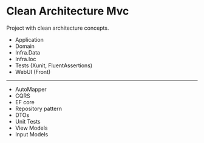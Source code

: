 # Clean Architecture Mvc
Project with clean architecture concepts.
- Application
- Domain
- Infra.Data
- Infra.Ioc
- Tests (Xunit, FluentAssertions)
- WebUI (Front)
---
- AutoMapper
- CQRS
- EF core
- Repository pattern
- DTOs
- Unit Tests
- View Models
- Input Models
